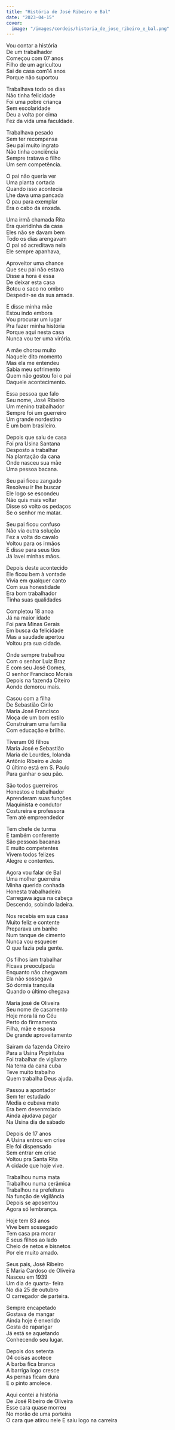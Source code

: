 ```yaml
---
title: "História de José Ribeiro e Bal"
date: "2023-04-15"
cover:
  image: "/images/cordeis/historia_de_jose_ribeiro_e_bal.png"
---
```


Vou contar a história  
De um trabalhador  
Começou com 07 anos  
Filho de um agricultou  
Sai de casa com14 anos  
Porque não  suportou  

Trabalhava todo os dias  
Não tinha felicidade  
Foi uma pobre criança  
Sem escolaridade  
Deu a volta por cima  
Fez da vida uma faculdade.  

Trabalhava pesado  
Sem ter recompensa  
Seu pai muito ingrato  
Não tinha conciência  
Sempre tratava o filho  
Um sem competência.  

O pai não queria ver  
Uma planta cortada  
Quando isso acontecia  
Lhe dava uma pancada  
O pau para exemplar  
Era o cabo da enxada.  

<!-- pagebreak -->

Uma irmã chamada Rita  
Era queridinha da casa  
Eles não se davam bem  
Todo os dias arengavam  
O pai só acreditava nela  
Ele sempre apanhava,  

Aproveitor uma chance  
Que seu pai não estava  
Disse a hora é essa  
De deixar esta casa  
Botou o saco no ombro  
Despedir-se da sua amada.  

E disse minha mãe  
Estou indo embora  
Vou procurar um lugar  
Pra fazer minha história  
Porque aqui nesta casa  
Nunca vou ter uma virória.  

A mãe chorou muito  
Naquele dito momento  
Mas ela me entendeu  
Sabia meu sofrimento  
Quem não gostou foi o pai  
Daquele acontecimento.  

<!-- pagebreak -->

Essa pessoa que falo  
Seu nome, José Ribeiro  
Um menino trabalhador  
Sempre foi um guerreiro  
Um grande nordestino  
E um bom brasileiro.  

Depois que saiu de casa  
Foi pra Usina Santana  
Desposto a trabalhar  
Na plantação da cana  
Onde nasceu sua mãe  
Uma pessoa bacana.  

Seu pai ficou zangado  
Resolveu ir lhe buscar  
Ele logo se escondeu  
Não quis mais voltar  
Disse só volto os pedaços  
Se o senhor me matar.  

Seu pai ficou confuso  
Não via outra solução  
Fez a volta do cavalo  
Voltou para os  irmãos  
E disse para seus tios  
Já lavei minhas mãos.  

<!-- pagebreak -->

Depois deste acontecido  
Ele ficou bem à vontade  
Vivia em qualquer canto  
Com sua honestidade  
Era  bom trabalhador  
Tinha suas qualidades  

Completou 18 anoa  
Já na maior idade  
Foi para Minas Gerais  
Em busca da felicidade  
Mas a saudade apertou  
Voltou pra sua cidade.  

Onde sempre trabalhou  
Com o senhor Luiz Braz  
E com seu José Gomes,  
O senhor Francisco Morais  
Depois na fazenda Oiteiro  
Aonde demorou mais.  

Casou com a filha  
De Sebastião Cirilo  
Maria José Francisco  
Moça de um bom estilo  
Construiram uma família  
Com educação e brilho.  

<!-- pagebreak -->

Tiveram 06 filhos  
Maria José e Sebastião  
Maria de Lourdes, Iolanda  
Antônio Ribeiro e João  
O último está em S. Paulo  
Para  ganhar o seu pão.  

São todos guerreiros  
Honestos e trabalhador  
Aprenderam suas funções  
Maquinista e condutor  
Costureira e professora  
Tem até empreendedor  

Tem chefe de turma  
E também conferente  
São pessoas bacanas  
E muito competentes  
Vivem todos felizes  
Alegre e  contentes.  

Agora vou falar de Bal  
Uma molher guerreira  
Minha querida conhada  
Honesta trabalhadeira  
Carregava água na cabeça  
Descendo, sobindo ladeira.  

<!-- pagebreak -->

Nos recebia em sua casa  
Muito feliz e contente  
Preparava um  banho  
Num tanque de cimento  
Nunca vou esquecer  
O que fazia pela gente.  

Os filhos iam trabalhar  
Ficava preoculpada  
Enquanto não chegavam  
Ela não sossegava  
Só dormia tranquila  
Quando o último chegava  

Maria josé de Oliveira  
Seu nome de casamento  
Hoje mora lá no Céu  
Perto do firmamento  
Filha, mãe e esposa  
De grande aproveitamento  

Sairam da fazenda Oiteiro  
Para a Usina Pirpirituba  
Foi trabalhar de vigilante  
Na terra da cana cuba  
Teve muito trabalho  
Quem trabalha Deus ajuda.  

<!-- pagebreak -->

Passou a apontador  
Sem ter estudado  
Media e cubava mato  
Era bem desenrrolado  
Ainda ajudava pagar  
Na Usina dia de sábado  

Depois de 17 anos  
A Usina entrou em crise  
Ele foi dispensado  
Sem entrar em crise  
Voltou pra Santa Rita  
A cidade que hoje vive.  

Trabalhou numa  mata  
Trabalhou numa cerâmica  
Trabalhou na prefeitura  
Na função de vigilância  
Depois se aposentou  
Agora só lembrança.  

Hoje tem 83 anos  
Vive bem sossegado  
Tem  casa pra morar  
E seus filhos ao lado  
Cheio de netos e bisnetos  
Por ele muito amado.  

<!-- pagebreak -->

Seus pais, José Ribeiro  
E Maria Cardoso de Oliveira  
Nasceu em 1939  
Um dia de quarta- feira  
No dia 25 de outubro  
O carregador de parteira.  

Sempre  encapetado  
Gostava  de mangar  
Ainda hoje é enxerido  
Gosta de raparigar  
Já está se aquetando  
Conhecendo seu lugar.  

Depois dos setenta  
04  coisas acotece  
A barba fica branca  
A barriga logo cresce  
As pernas ficam dura  
E o pinto amolece.  

Aqui contei a história  
De José Ribeiro de Oliveira  
Esse cara quase morreu  
No morão de uma porteira  
O cara que atirou nele               E saiu logo na carreira  

